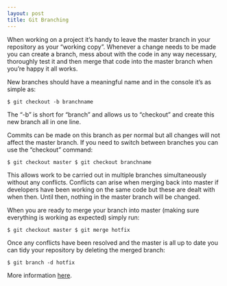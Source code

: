 ```yaml
---
layout: post
title: Git Branching
---
```


When working on a project it’s handy to leave the master branch in your repository as your “working copy”. Whenever a change needs to be made you can create a branch, mess about with the code in any way necessary, thoroughly test it and then merge that code into the master branch when you’re happy it all works.

New branches should have a meaningful name and in the console it’s as simple as:

``$ git checkout -b branchname``

The “-b” is short for “branch” and allows us to “checkout” and create this new branch all in one line.

Commits can be made on this branch as per normal but all changes will not affect the master branch. If you need to switch between branches you can use the “checkout” command:

``$ git checkout master
$ git checkout branchname``

This allows work to be carried out in multiple branches simultaneously without any conflicts. Conflicts can arise when merging back into master if developers have been working on the same code but these are dealt with when then. Until then, nothing in the master branch will be changed.

When you are ready to merge your branch into master (making sure everything is working as expected) simply run:

``$ git checkout master
$ git merge hotfix``

Once any conflicts have been resolved and the master is all up to date you can tidy your repository by deleting the merged branch:

``$ git branch -d hotfix``

More information [here](https://git-scm.com/book/en/v2/Git-Branching-Basic-Branching-and-Merging). 
